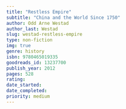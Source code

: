 ```yaml
---
title: "Restless Empire"
subtitle: "China and the World Since 1750"
author: Odd Arne Westad
author_last: Westad
slug: westad-restless-empire
type: non-fiction
img: true
genre: history
isbn: 9780465019335
goodreads_id: 13237700
publish_year: 2012
pages: 528
rating: 
date_started:
date_completed:
priority: medium
---
```


